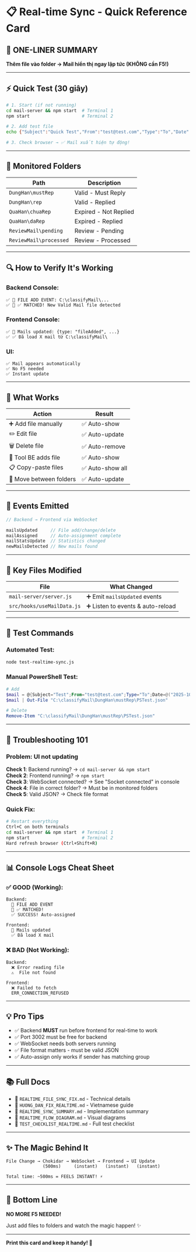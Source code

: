 # 📋 Real-time Sync - Quick Reference Card

## 🚀 ONE-LINER SUMMARY
**Thêm file vào folder → Mail hiển thị ngay lập tức (KHÔNG cần F5!)**

---

## ⚡ Quick Test (30 giây)

```bash
# 1. Start (if not running)
cd mail-server && npm start  # Terminal 1
npm start                    # Terminal 2

# 2. Add test file
echo {"Subject":"Quick Test","From":"test@test.com","Type":"To","Date":["2025-10-16","14:00"]} > "C:\classifyMail\DungHan\mustRep\QuickTest.json"

# 3. Check browser → ✅ Mail xuất hiện tự động!
```

---

## 📁 Monitored Folders

| Path | Description |
|------|-------------|
| `DungHan\mustRep` | Valid - Must Reply |
| `DungHan\rep` | Valid - Replied |
| `QuaHan\chuaRep` | Expired - Not Replied |
| `QuaHan\daRep` | Expired - Replied |
| `ReviewMail\pending` | Review - Pending |
| `ReviewMail\processed` | Review - Processed |

---

## 🔍 How to Verify It's Working

### Backend Console:
```
✅ 🔔 FILE ADD EVENT: C:\classifyMail\...
✅ 📁 ✅ MATCHED! New Valid Mail file detected
```

### Frontend Console:
```
✅ 🔄 Mails updated: {type: "fileAdded", ...}
✅ ✅ Đã load X mail từ C:\classifyMail\
```

### UI:
```
✅ Mail appears automatically
✅ No F5 needed
✅ Instant update
```

---

## 🎯 What Works

| Action | Result |
|--------|--------|
| ➕ Add file manually | ✅ Auto-show |
| ✏️ Edit file | ✅ Auto-update |
| 🗑️ Delete file | ✅ Auto-remove |
| 🔧 Tool BE adds file | ✅ Auto-show |
| 📋 Copy-paste files | ✅ Auto-show all |
| 🔄 Move between folders | ✅ Auto-update |

---

## 📡 Events Emitted

```javascript
// Backend → Frontend via WebSocket

mailsUpdated     // File add/change/delete
mailAssigned     // Auto-assignment complete
mailStatsUpdate  // Statistics changed
newMailsDetected // New mails found
```

---

## 🔧 Key Files Modified

| File | What Changed |
|------|--------------|
| `mail-server/server.js` | ➕ Emit `mailsUpdated` events |
| `src/hooks/useMailData.js` | ➕ Listen to events & auto-reload |

---

## 🧪 Test Commands

### Automated Test:
```bash
node test-realtime-sync.js
```

### Manual PowerShell Test:
```powershell
# Add
$mail = @{Subject="Test";From="test@test.com";Type="To";Date=@("2025-10-16","14:00")} | ConvertTo-Json
$mail | Out-File "C:\classifyMail\DungHan\mustRep\PSTest.json"

# Delete
Remove-Item "C:\classifyMail\DungHan\mustRep\PSTest.json"
```

---

## 🐛 Troubleshooting 101

### Problem: UI not updating

**Check 1**: Backend running? → `cd mail-server && npm start`  
**Check 2**: Frontend running? → `npm start`  
**Check 3**: WebSocket connected? → See "Socket connected" in console  
**Check 4**: File in correct folder? → Must be in monitored folders  
**Check 5**: Valid JSON? → Check file format  

### Quick Fix:
```bash
# Restart everything
Ctrl+C on both terminals
cd mail-server && npm start  # Terminal 1
npm start                    # Terminal 2
Hard refresh browser (Ctrl+Shift+R)
```

---

## 📊 Console Logs Cheat Sheet

### ✅ GOOD (Working):
```
Backend:
  🔔 FILE ADD EVENT
  📁 ✅ MATCHED!
  ✅ SUCCESS! Auto-assigned

Frontend:
  🔄 Mails updated
  ✅ Đã load X mail
```

### ❌ BAD (Not Working):
```
Backend:
  ❌ Error reading file
  ⚠️  File not found
  
Frontend:
  ❌ Failed to fetch
  ERR_CONNECTION_REFUSED
```

---

## 💡 Pro Tips

- ✅ Backend **MUST** run before frontend for real-time to work
- ✅ Port 3002 must be free for backend
- ✅ WebSocket needs both servers running
- ✅ File format matters - must be valid JSON
- ✅ Auto-assign only works if sender has matching group

---

## 📚 Full Docs

- 📖 `REALTIME_FILE_SYNC_FIX.md` - Technical details
- 📖 `HUONG_DAN_FIX_REALTIME.md` - Vietnamese guide
- 📖 `REALTIME_SYNC_SUMMARY.md` - Implementation summary
- 📖 `REALTIME_FLOW_DIAGRAM.md` - Visual diagrams
- 📖 `TEST_CHECKLIST_REALTIME.md` - Full test checklist

---

## ✨ The Magic Behind It

```
File Change → Chokidar → WebSocket → Frontend → UI Update
              (500ms)     (instant)   (instant)   (instant)
              
Total time: ~500ms = FEELS INSTANT! ⚡
```

---

## 🎉 Bottom Line

**NO MORE F5 NEEDED!**

Just add files to folders and watch the magic happen! ✨

---

**Print this card and keep it handy! 📌**
